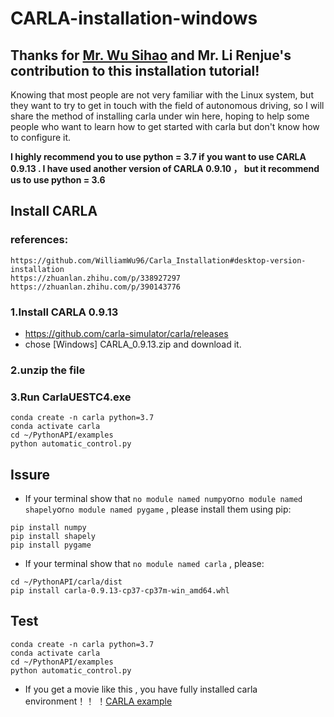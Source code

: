 # CARLA-installation-windows
## Thanks for [Mr. Wu Sihao](https://github.com/WilliamWu96) and Mr. Li Renjue's contribution to this installation tutorial!  

Knowing that most people are not very familiar with the Linux system, but they want to try to get in touch with the field of autonomous driving, so I will share the method of installing carla under win here, hoping to help some people who want to learn how to get started with carla but don't know how to configure it.  

**I highly recommend you to use python = 3.7 if you want to use CARLA 0.9.13 . I have used another version of CARLA 0.9.10 ， but it recommend us to use python = 3.6**  

## Install CARLA 
### references:
```
https://github.com/WilliamWu96/Carla_Installation#desktop-version-installation
https://zhuanlan.zhihu.com/p/338927297
https://zhuanlan.zhihu.com/p/390143776
```
### 1.Install CARLA 0.9.13
* https://github.com/carla-simulator/carla/releases 
* chose [Windows] CARLA_0.9.13.zip and download it.
### 2.unzip the file  
### 3.Run CarlaUESTC4.exe
```
conda create -n carla python=3.7
conda activate carla
cd ~/PythonAPI/examples
python automatic_control.py
```
## Issure
* If your terminal show that ```no module named numpy```or```no module named shapely```or```no module named pygame``` , please install them using pip:
```
pip install numpy
pip install shapely
pip install pygame
```
* If your terminal show that  ```no module named carla``` , please:
```
cd ~/PythonAPI/carla/dist
pip install carla-0.9.13-cp37-cp37m-win_amd64.whl
```

## Test
```
conda create -n carla python=3.7
conda activate carla
cd ~/PythonAPI/examples
python automatic_control.py
```
* If you get a movie like this , you have fully installed carla environment！！ 
！[CARLA example](https://pic3.zhimg.com/v2-7e4f82bba4c5f6bcf3a96736dfac77c2_b.jpg)
